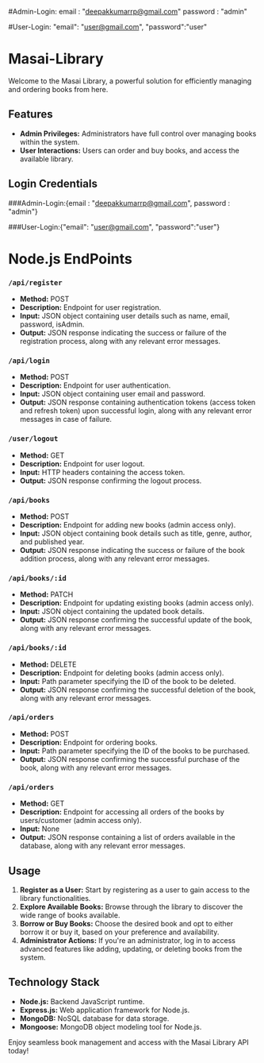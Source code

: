 
#Admin-Login:
  email : "deepakkumarrp@gmail.com"
  password : "admin"

#User-Login:
    "email": "user@gmail.com",
    "password":"user"

# Masai-Library

Welcome to the Masai Library, a powerful solution for efficiently managing and ordering books from here.

## Features

- **Admin Privileges:** Administrators have full control over managing books within the system.
- **User Interactions:** Users can order and buy books, and access the available library.

## Login Credentials 

 ###Admin-Login:{email : "deepakkumarrp@gmail.com", password : "admin"}

 ###User-Login:{"email": "user@gmail.com", "password":"user"}

# Node.js EndPoints


### `/api/register`

- **Method:** POST
- **Description:** Endpoint for user registration.
- **Input:** JSON object containing user details such as name, email, password, isAdmin.
- **Output:** JSON response indicating the success or failure of the registration process, along with any relevant error messages.

### `/api/login`

- **Method:** POST
- **Description:** Endpoint for user authentication.
- **Input:** JSON object containing user email and password.
- **Output:** JSON response containing authentication tokens (access token and refresh token) upon successful login, along with any relevant error messages in case of failure.

### `/user/logout`

- **Method:** GET
- **Description:** Endpoint for user logout.
- **Input:** HTTP headers containing the access token.
- **Output:** JSON response confirming the logout process.

### `/api/books`

- **Method:** POST
- **Description:** Endpoint for adding new books (admin access only).
- **Input:** JSON object containing book details such as title, genre, author, and published year.
- **Output:** JSON response indicating the success or failure of the book addition process, along with any relevant error messages.

### `/api/books/:id`

- **Method:** PATCH
- **Description:** Endpoint for updating existing books (admin access only).
- **Input:** JSON object containing the updated book details.
- **Output:** JSON response confirming the successful update of the book, along with any relevant error messages.

### `/api/books/:id`

- **Method:** DELETE
- **Description:** Endpoint for deleting books (admin access only).
- **Input:** Path parameter specifying the ID of the book to be deleted.
- **Output:** JSON response confirming the successful deletion of the book, along with any relevant error messages.

### `/api/orders`

- **Method:** POST
- **Description:** Endpoint for ordering books.
- **Input:** Path parameter specifying the ID of the books to be purchased.
- **Output:** JSON response confirming the successful purchase of the book, along with any relevant error messages.

### `/api/orders`

- **Method:** GET
- **Description:** Endpoint for accessing all orders of the books by users/customer (admin access only).
- **Input:** None
- **Output:** JSON response containing a list of orders available in the database, along with any relevant error messages.

## Usage

1. **Register as a User:** Start by registering as a user to gain access to the library functionalities.
2. **Explore Available Books:** Browse through the library to discover the wide range of books available.
3. **Borrow or Buy Books:** Choose the desired book and opt to either borrow it or buy it, based on your preference and availability.
4. **Administrator Actions:** If you're an administrator, log in to access advanced features like adding, updating, or deleting books from the system.


## Technology Stack

- **Node.js:** Backend JavaScript runtime.
- **Express.js:** Web application framework for Node.js.
- **MongoDB:** NoSQL database for data storage.
- **Mongoose:** MongoDB object modeling tool for Node.js.

Enjoy seamless book management and access with the Masai Library API today!
